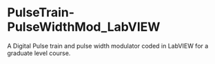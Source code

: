 # PulseTrain-PulseWidthMod_LabVIEW
A Digital Pulse train and pulse width modulator coded in LabVIEW for a graduate level course.

